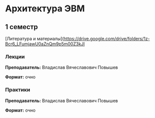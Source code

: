 # Архитектура ЭВМ 

## 1 семестр

[Литература и материалы](https://drive.google.com/drive/folders/1z-Bcr6_LFumjawU0aZnQm9p5m00Z3kJI

### Лекции 
**Преподаватель:** Владислав Вячеславович Повышев


**Формат:** очно  

### Практики 
**Преподаватель:** Владислав Вячеславович Повышев


**Формат:** очно
